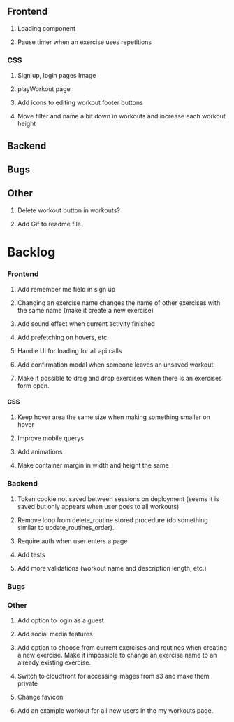 ## Frontend

1. Loading component

2. Pause timer when an exercise uses repetitions

### CSS

1. Sign up, login pages Image

2. playWorkout page

3. Add icons to editing workout footer buttons

4. Move filter and name a bit down in workouts and increase each workout height

## Backend

## Bugs

## Other

1. Delete workout button in workouts?

2. Add Gif to readme file.

# Backlog

### Frontend

1. Add remember me field in sign up

2. Changing an exercise name changes the name of other exercises with the same name (make it create a new exercise)

3. Add sound effect when current activity finished

4. Add prefetching on hovers, etc.

5. Handle UI for loading for all api calls

6. Add confirmation modal when someone leaves an unsaved workout.

7. Make it possible to drag and drop exercises when there is an exercises form open.

#### CSS

1. Keep hover area the same size when making something smaller on hover

2. Improve mobile querys

3. Add animations

4. Make container margin in width and height the same

### Backend

1. Token cookie not saved between sessions on deployment (seems it is saved but only appears when user goes to all workouts)

2. Remove loop from delete_routine stored procedure (do something similar to update_routines_order).

3. Require auth when user enters a page

4. Add tests

5. Add more validations (workout name and description length, etc.)

### Bugs

### Other

1. Add option to login as a guest

2. Add social media features

3. Add option to choose from current exercises and routines when creating a new exercise.
   Make it impossible to change an exercise name to an already existing exercise.

4. Switch to cloudfront for accessing images from s3 and make them private

5. Change favicon

6. Add an example workout for all new users in the my workouts page.
